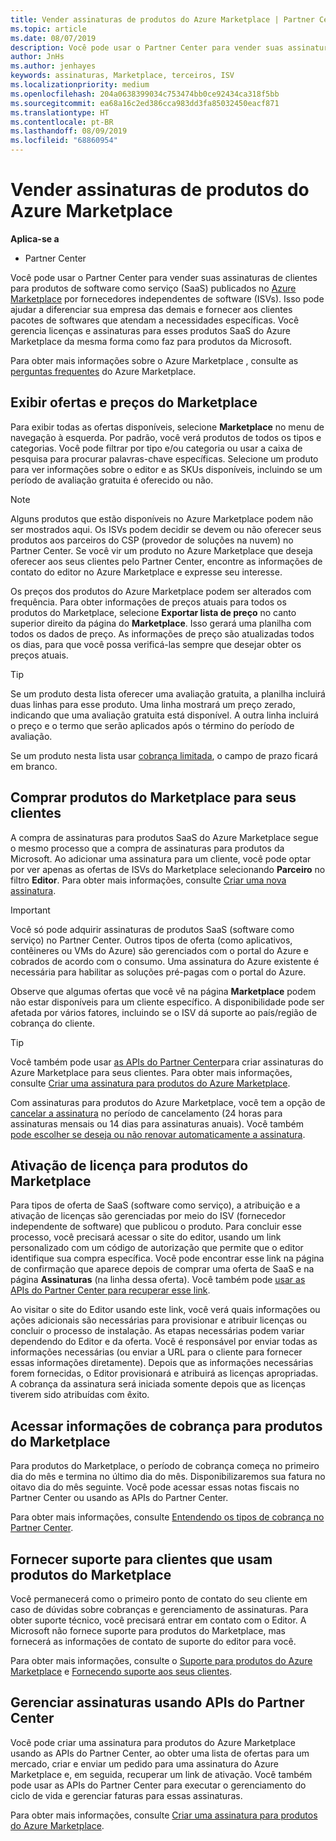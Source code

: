 ```yaml
---
title: Vender assinaturas de produtos do Azure Marketplace | Partner Center
ms.topic: article
ms.date: 08/07/2019
description: Você pode usar o Partner Center para vender suas assinaturas de clientes para produtos de software como serviço (SaaS) publicados no Azure Marketplace por fornecedores independentes de software (ISVs).
author: JnHs
ms.author: jenhayes
keywords: assinaturas, Marketplace, terceiros, ISV
ms.localizationpriority: medium
ms.openlocfilehash: 204a0638399034c753474bb0ce92434ca318f5bb
ms.sourcegitcommit: ea68a16c2ed386cca983dd3fa85032450eacf871
ms.translationtype: HT
ms.contentlocale: pt-BR
ms.lasthandoff: 08/09/2019
ms.locfileid: "68860954"
---
```

# <a name="sell-subscriptions-to-azure-marketplace-products"></a>Vender assinaturas de produtos do Azure Marketplace

**Aplica-se a**

- Partner Center

Você pode usar o Partner Center para vender suas assinaturas de clientes para produtos de software como serviço (SaaS) publicados no [Azure Marketplace](https://azuremarketplace.microsoft.com/marketplace) por fornecedores independentes de software (ISVs). Isso pode ajudar a diferenciar sua empresa das demais e fornecer aos clientes pacotes de softwares que atendam a necessidades específicas. Você gerencia licenças e assinaturas para esses produtos SaaS do Azure Marketplace da mesma forma como faz para produtos da Microsoft.

Para obter mais informações sobre o Azure Marketplace , consulte as [perguntas frequentes](https://docs.microsoft.com/azure/marketplace/marketplace-faq-publisher-guide) do Azure Marketplace.

## <a name="view-marketplace-offers-and-pricing"></a>Exibir ofertas e preços do Marketplace

Para exibir todas as ofertas disponíveis, selecione **Marketplace** no menu de navegação à esquerda. Por padrão, você verá produtos de todos os tipos e categorias. Você pode filtrar por tipo e/ou categoria ou usar a caixa de pesquisa para procurar palavras-chave específicas. Selecione um produto para ver informações sobre o editor e as SKUs disponíveis, incluindo se um período de avaliação gratuita é oferecido ou não.

> [!NOTE]
> Alguns produtos que estão disponíveis no Azure Marketplace podem não ser mostrados aqui. Os ISVs podem decidir se devem ou não oferecer seus produtos aos parceiros do CSP (provedor de soluções na nuvem) no Partner Center. Se você vir um produto no Azure Marketplace que deseja oferecer aos seus clientes pelo Partner Center, encontre as informações de contato do editor no Azure Marketplace e expresse seu interesse.

Os preços dos produtos do Azure Marketplace podem ser alterados com frequência. Para obter informações de preços atuais para todos os produtos do Marketplace, selecione **Exportar lista de preço** no canto superior direito da página do **Marketplace**. Isso gerará uma planilha com todos os dados de preço. As informações de preço são atualizadas todos os dias, para que você possa verificá-las sempre que desejar obter os preços atuais.

> [!TIP]
> Se um produto desta lista oferecer uma avaliação gratuita, a planilha incluirá duas linhas para esse produto. Uma linha mostrará um preço zerado, indicando que uma avaliação gratuita está disponível. A outra linha incluirá o preço e o termo que serão aplicados após o término do período de avaliação.
>
> Se um produto nesta lista usar [cobrança limitada](https://docs.microsoft.com/azure/marketplace/partner-center-portal/saas-metered-billing), o campo de prazo ficará em branco.

## <a name="purchase-marketplace-products-for-your-customers"></a>Comprar produtos do Marketplace para seus clientes

A compra de assinaturas para produtos SaaS do Azure Marketplace segue o mesmo processo que a compra de assinaturas para produtos da Microsoft. Ao adicionar uma assinatura para um cliente, você pode optar por ver apenas as ofertas de ISVs do Marketplace selecionando **Parceiro** no filtro **Editor**. Para obter mais informações, consulte [Criar uma nova assinatura](create-a-new-subscription.md).

> [!IMPORTANT]
> Você só pode adquirir assinaturas de produtos SaaS (software como serviço) no Partner Center. Outros tipos de oferta (como aplicativos, contêineres ou VMs do Azure) são gerenciados com o portal do Azure e cobrados de acordo com o consumo. Uma assinatura do Azure existente é necessária para habilitar as soluções pré-pagas com o portal do Azure.

Observe que algumas ofertas que você vê na página **Marketplace** podem não estar disponíveis para um cliente específico. A disponibilidade pode ser afetada por vários fatores, incluindo se o ISV dá suporte ao país/região de cobrança do cliente.

> [!TIP]
> Você também pode usar [as APIs do Partner Center](https://docs.microsoft.com/partner-center/develop/)para criar assinaturas do Azure Marketplace para seus clientes. Para obter mais informações, consulte [Criar uma assinatura para produtos do Azure Marketplace](https://docs.microsoft.com/partner-center/develop/create-subscription-azure-marketplace-products).

Com assinaturas para produtos do Azure Marketplace, você tem a opção de [cancelar a assinatura](https://docs.microsoft.com/partner-center/create-a-new-subscription#cancel-a-subscription) no período de cancelamento (24 horas para assinaturas mensais ou 14 dias para assinaturas anuais). Você também [pode escolher se deseja ou não renovar automaticamente a assinatura](https://docs.microsoft.com/partner-center/create-a-new-subscription#choose-whether-to-automatically-renew-an-azure-marketplace-subscription).

## <a name="license-activation-for-marketplace-products"></a>Ativação de licença para produtos do Marketplace

Para tipos de oferta de SaaS (software como serviço), a atribuição e a ativação de licenças são gerenciadas por meio do ISV (fornecedor independente de software) que publicou o produto. Para concluir esse processo, você precisará acessar o site do editor, usando um link personalizado com um código de autorização que permite que o editor identifique sua compra específica. Você pode encontrar esse link na página de confirmação que aparece depois de comprar uma oferta de SaaS e na página **Assinaturas** (na linha dessa oferta). Você também pode [usar as APIs do Partner Center para recuperar esse link](https://docs.microsoft.com/partner-center/develop/get-activation-link-by-order-line-item).

Ao visitar o site do Editor usando este link, você verá quais informações ou ações adicionais são necessárias para provisionar e atribuir licenças ou concluir o processo de instalação. As etapas necessárias podem variar dependendo do Editor e da oferta. Você é responsável por enviar todas as informações necessárias (ou enviar a URL para o cliente para fornecer essas informações diretamente). Depois que as informações necessárias forem fornecidas, o Editor provisionará e atribuirá as licenças apropriadas. A cobrança da assinatura será iniciada somente depois que as licenças tiverem sido atribuídas com êxito.

## <a name="access-billing-info-for-marketplace-products"></a>Acessar informações de cobrança para produtos do Marketplace

Para produtos do Marketplace, o período de cobrança começa no primeiro dia do mês e termina no último dia do mês. Disponibilizaremos sua fatura no oitavo dia do mês seguinte. Você pode acessar essas notas fiscais no Partner Center ou usando as APIs do Partner Center.

Para obter mais informações, consulte [Entendendo os tipos de cobrança no Partner Center](https://docs.microsoft.com/partner-center/billing-different-types#billing-for-one-time-and-select-recurring-charges).

## <a name="provide-support-for-customers-using-marketplace-products"></a>Fornecer suporte para clientes que usam produtos do Marketplace

Você permanecerá como o primeiro ponto de contato do seu cliente em caso de dúvidas sobre cobranças e gerenciamento de assinaturas. Para obter suporte técnico, você precisará entrar em contato com o Editor. A Microsoft não fornece suporte para produtos do Marketplace, mas fornecerá as informações de contato de suporte do editor para você.

Para obter mais informações, consulte o [Suporte para produtos do Azure Marketplace](https://docs.microsoft.com/partner-center/report-problems-on-behalf-of-a-customer#support-for-azure-marketplace-products) e [Fornecendo suporte aos seus clientes](https://docs.microsoft.com/partner-center/customer-support).

## <a name="manage-subscriptions-using-partner-center-apis"></a>Gerenciar assinaturas usando APIs do Partner Center

Você pode criar uma assinatura para produtos do Azure Marketplace usando as APIs do Partner Center, ao obter uma lista de ofertas para um mercado, criar e enviar um pedido para uma assinatura do Azure Marketplace e, em seguida, recuperar um link de ativação. Você também pode usar as APIs do Partner Center para executar o gerenciamento do ciclo de vida e gerenciar faturas para essas assinaturas.

Para obter mais informações, consulte [Criar uma assinatura para produtos do Azure Marketplace](https://docs.microsoft.com/partner-center/develop/create-subscription-azure-marketplace-products).